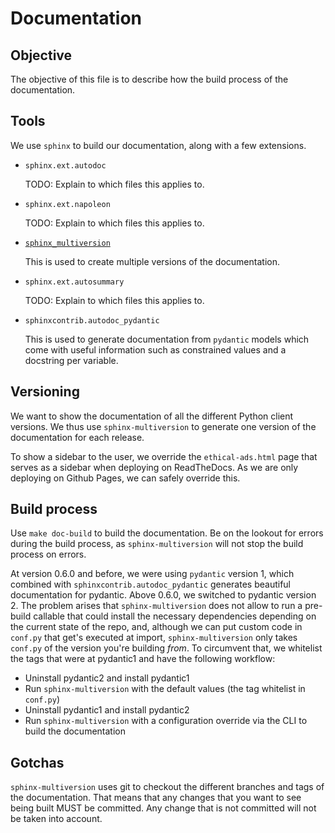 # Documentation

## Objective

The objective of this file is to describe how the build process of the documentation.

## Tools

We use `sphinx` to build our documentation, along with a few extensions.

- `sphinx.ext.autodoc`

  TODO: Explain to which files this applies to.

- `sphinx.ext.napoleon`

  TODO: Explain to which files this applies to.

- [`sphinx_multiversion`](https://holzhaus.github.io/sphinx-multiversion/master/quickstart.html)

  This is used to create multiple versions of the documentation.

- `sphinx.ext.autosummary`

  TODO: Explain to which files this applies to.

- `sphinxcontrib.autodoc_pydantic`

  This is used to generate documentation from `pydantic` models which come with useful information such as constrained values and a docstring per variable.

## Versioning

We want to show the documentation of all the different Python client versions. We thus use `sphinx-multiversion` to generate one version of the documentation for each release.

To show a sidebar to the user, we override the `ethical-ads.html` page that serves as a sidebar when deploying on ReadTheDocs. As we are only deploying on Github Pages, we can safely override this.

## Build process

Use `make doc-build` to build the documentation. Be on the lookout for errors during the build process, as `sphinx-multiversion` will not stop the build process on errors.

At version 0.6.0 and before, we were using `pydantic` version 1, which
combined with `sphinxcontrib.autodoc_pydantic` generates beautiful documentation
for pydantic.
Above 0.6.0, we switched to pydantic version 2. The problem arises that
`sphinx-multiversion` does not allow to run a pre-build callable that could install
the necessary dependencies depending on the current state of the repo,
and, although we can put custom code in `conf.py` that get's executed at
import, `sphinx-multiversion` only takes `conf.py` of the version you're building
_from_.
To circumvent that, we whitelist the tags that were at pydantic1 and have the following
workflow:

- Uninstall pydantic2 and install pydantic1
- Run `sphinx-multiversion` with the default values (the tag whitelist in `conf.py`)
- Uninstall pydantic1 and install pydantic2
- Run `sphinx-multiversion` with a configuration override via the CLI to build the documentation

## Gotchas

`sphinx-multiversion` uses git to checkout the different branches and tags of the documentation. That means that any changes that you want to see being built MUST be committed. Any change that is not committed will not be taken into account.
